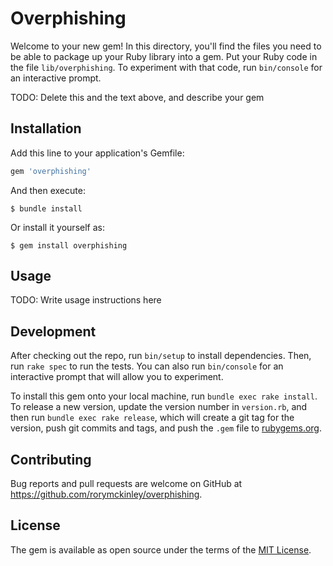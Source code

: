 # Overphishing

Welcome to your new gem! In this directory, you'll find the files you need to be able to package up your Ruby library into a gem. Put your Ruby code in the file `lib/overphishing`. To experiment with that code, run `bin/console` for an interactive prompt.

TODO: Delete this and the text above, and describe your gem

## Installation

Add this line to your application's Gemfile:

```ruby
gem 'overphishing'
```

And then execute:

    $ bundle install

Or install it yourself as:

    $ gem install overphishing

## Usage

TODO: Write usage instructions here

## Development

After checking out the repo, run `bin/setup` to install dependencies. Then, run `rake spec` to run the tests. You can also run `bin/console` for an interactive prompt that will allow you to experiment.

To install this gem onto your local machine, run `bundle exec rake install`. To release a new version, update the version number in `version.rb`, and then run `bundle exec rake release`, which will create a git tag for the version, push git commits and tags, and push the `.gem` file to [rubygems.org](https://rubygems.org).

## Contributing

Bug reports and pull requests are welcome on GitHub at https://github.com/rorymckinley/overphishing.


## License

The gem is available as open source under the terms of the [MIT License](https://opensource.org/licenses/MIT).
